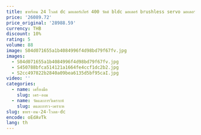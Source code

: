 ```yaml
---
title: ขายร้อน 24 โวลต์ dc มอเตอร์เกียร์ 400 วัตต์ bldc มอเตอร์ brushless servo มอเตอร์เบรคและมุมขวาดาวเคราะห์เกียร์สําหรับ AGV รถ
price: '26089.72'
price_original: '28988.59'
currency: THB
discount: 10%
rating: 5
volume: 88
image: S04d071655a1b4084996f4d98bd79f67fv.jpg
images:
  - S04d071655a1b4084996f4d98bd79f67fv.jpg
  - S450788bfca514121a1664fe4ccf1dc2b2.jpg
  - S2cc497822b2840a09bea6135d5bf95caI.jpg
video: ''
categories:
  - name: เครื่องมือ
    slug: เคร-องม
  - name: วัดและการวิเคราะห์
    slug: ดและการว-เคราะห
slug: ขายร-อน-24-โวลต-dc
encode: oEdAvTk
lang: th
---
```

  